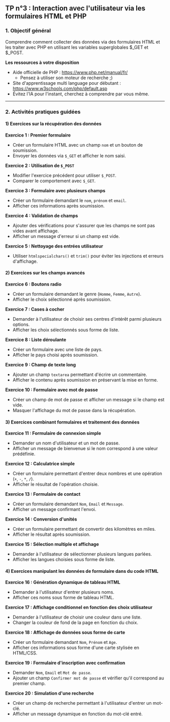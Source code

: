 ## TP n°3 : Interaction avec l'utilisateur via les formulaires HTML et PHP

### **1. Objectif général**

Comprendre comment collecter des données via des formulaires HTML et les traiter avec PHP en utilisant les variables superglobales $_GET et $_POST.

**Les ressources à votre disposition**

- Aide officielle de PHP : https://www.php.net/manual/fr/
  - Pensez à utiliser son moteur de recherche ;)
- Site d'apprentissage multi language pour débutant : https://www.w3schools.com/php/default.asp
- Évitez l'IA pour l'instant, cherchez à comprendre par vous même.

---

### **2. Activités pratiques guidées**

#### **1) Exercices sur la récupération des données**

**Exercice 1 : Premier formulaire**
- Créer un formulaire HTML avec un champ `nom` et un bouton de soumission.
- Envoyer les données via `$_GET` et afficher le nom saisi.

**Exercice 2 : Utilisation de `$_POST`**
- Modifier l'exercice précédent pour utiliser `$_POST`.
- Comparer le comportement avec `$_GET`.

**Exercice 3 : Formulaire avec plusieurs champs**
- Créer un formulaire demandant le `nom`, `prénom` et `email`.
- Afficher ces informations après soumission.

**Exercice 4 : Validation de champs**
- Ajouter des vérifications pour s'assurer que les champs ne sont pas vides avant affichage.
- Afficher un message d'erreur si un champ est vide.

**Exercice 5 : Nettoyage des entrées utilisateur**
- Utiliser `htmlspecialchars()` et `trim()` pour éviter les injections et erreurs d'affichage.

#### **2) Exercices sur les champs avancés**

**Exercice 6 : Boutons radio**
- Créer un formulaire demandant le genre (`Homme`, `Femme`, `Autre`).
- Afficher le choix sélectionné après soumission.

**Exercice 7 : Cases à cocher**
- Demander à l'utilisateur de choisir ses centres d'intérêt parmi plusieurs options.
- Afficher les choix sélectionnés sous forme de liste.

**Exercice 8 : Liste déroulante**
- Créer un formulaire avec une liste de pays.
- Afficher le pays choisi après soumission.

**Exercice 9 : Champ de texte long**
- Ajouter un champ `textarea` permettant d'écrire un commentaire.
- Afficher le contenu après soumission en préservant la mise en forme.

**Exercice 10 : Formulaire avec mot de passe**
- Créer un champ de mot de passe et afficher un message si le champ est vide.
- Masquer l'affichage du mot de passe dans la récupération.

#### **3) Exercices combinant formulaires et traitement des données**

**Exercice 11 : Formulaire de connexion simple**
- Demander un nom d'utilisateur et un mot de passe.
- Afficher un message de bienvenue si le nom correspond à une valeur prédéfinie.

**Exercice 12 : Calculatrice simple**
- Créer un formulaire permettant d'entrer deux nombres et une opération (`+`, `-`, `*`, `/`).
- Afficher le résultat de l'opération choisie.

**Exercice 13 : Formulaire de contact**
- Créer un formulaire demandant `Nom`, `Email` et `Message`.
- Afficher un message confirmant l'envoi.

**Exercice 14 : Conversion d'unités**
- Créer un formulaire permettant de convertir des kilomètres en miles.
- Afficher le résultat après soumission.

**Exercice 15 : Sélection multiple et affichage**
- Demander à l'utilisateur de sélectionner plusieurs langues parlées.
- Afficher les langues choisies sous forme de liste.

#### **4) Exercices manipulant les données de formulaire dans du code HTML**

**Exercice 16 : Génération dynamique de tableau HTML**
- Demander à l'utilisateur d'entrer plusieurs noms.
- Afficher ces noms sous forme de tableau HTML.

**Exercice 17 : Affichage conditionnel en fonction des choix utilisateur**
- Demander à l'utilisateur de choisir une couleur dans une liste.
- Changer la couleur de fond de la page en fonction du choix.

**Exercice 18 : Affichage de données sous forme de carte**
- Créer un formulaire demandant `Nom`, `Prénom` et `Age`.
- Afficher ces informations sous forme d'une carte stylisée en HTML/CSS.

**Exercice 19 : Formulaire d'inscription avec confirmation**
- Demander `Nom`, `Email` et `Mot de passe`.
- Ajouter un champ `Confirmer mot de passe` et vérifier qu'il correspond au premier champ.

**Exercice 20 : Simulation d'une recherche**
- Créer un champ de recherche permettant à l'utilisateur d'entrer un mot-clé.
- Afficher un message dynamique en fonction du mot-clé entré.
